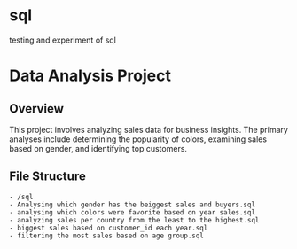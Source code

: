 # sql
testing and experiment of sql
# Data Analysis Project

## Overview

This project involves analyzing sales data for business insights. The primary analyses include determining the popularity of colors, examining sales based on gender, and identifying top customers.

## File Structure

```plaintext
- /sql
- Analysing which gender has the beiggest sales and buyers.sql
- analysing which colors were favorite based on year sales.sql
- analyzing sales per country from the least to the highest.sql
- biggest sales based on customer_id each year.sql
- filtering the most sales based on age group.sql
